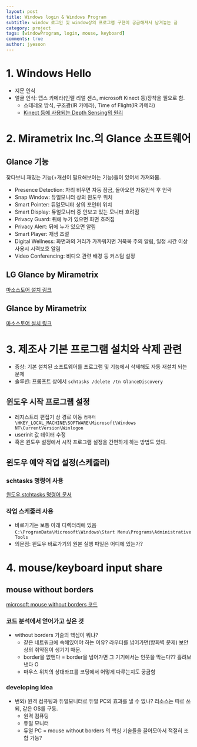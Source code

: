 ```yaml
---
layout: post
title: Windows login & Windows Program
subtitle: window 로그인 및 window상의 프로그램 구현이 궁금해져서 남겨놓는 글
category: project
tags: [windowProgram, login, mouse, keyboard]
comments: true
author: jyesoon
---
```


# 1. Windows Hello
- 지문 인식
- 얼굴 인식: 뎁스 카메라(인텔 리얼 센스, microsoft Kinect 등)장착을 필요로 함.
  - 스테레오 방식, 구조광(IR 카메라), Time of Flight(IR 카메라)
  - [Kinect 등에 사용되는 Depth Sensing의 원리](https://talkingaboutme.tistory.com/entry/Kinect-%EC%9B%90%EB%A6%AC-Kinect%EC%9D%98-Depth-Sensing)  


# 2. Mirametrix Inc.의 Glance 소프트웨어
## Glance 기능
찾다보니 재밌는 기능(+개선이 필요해보이는 기능)들이 있어서 가져와봄.
- Presence Detection: 자리 비우면 자동 잠금, 돌아오면 자동인식 후 언락
- Snap Window: 듀얼모니터 상의 윈도우 위치
- Smart Pointer: 듀얼모니터 상의 포인터 위치
- Smart Display: 듀얼모니터 중 안보고 있는 모니터 흐려짐
- Privacy Guard: 뒤에 누가 있으면 화면 흐려짐
- Privacy Alert: 뒤에 누가 있으면 알림
- Smart Player: 재생 조절
- Digital Wellness: 화면과의 거리가 가까워지면 거북목 주의 알림, 일정 시간 이상 사용시 시력보호 알림
- Video Conferencing: 비디오 관련 배경 등 커스텀 설정  
## LG Glance by Mirametrix
[마소스토어 설치 링크](https://apps.microsoft.com/store/detail/lg-glance-by-mirametrix%C2%AE/9P3NT8C906F7?hl=en-us&gl=us>)  
## Glance by Mirametrix
[마소스토어 설치 링크](https://apps.microsoft.com/detail/9MTVPHTPWQXG?hl=en-us&gl=US)  


# 3. 제조사 기본 프로그램 설치와 삭제 관련
- 증상: 기본 설치된 소프트웨어를 프로그램 및 기능에서 삭제해도 자동 재설치 되는 문제
- 솔루션: 프롬프트 상에서
`schtasks /delete /tn GlanceDiscovery`  
## 윈도우 시작 프로그램 설정
- 레지스트리 편집기 상 경로 이동
`컴퓨터\HKEY_LOCAL_MACHINE\SOFTWARE\Microsoft\Windows NT\CurrentVersion\Winlogon`
- userinit 값 데이터 수정
- 혹은 윈도우 설정에서 시작 프로그램 설정을 간편하게 하는 방법도 있다.  
## 윈도우 예약 작업 설정(스케줄러)
### schtasks 명령어 사용
[윈도우 stchtasks 명령어 문서](https://learn.microsoft.com/ko-kr/windows-server/administration/windows-commands/schtasks)  
### 작업 스케줄러 사용
- 바로가기는 보통 아래 디렉터리에 있음
`C:\ProgramData\Microsoft\Windows\Start Menu\Programs\Administrative Tools`
- 의문점: 윈도우 바로가기의 원본 실행 파일은 어디에 있는가?  


# 4. mouse/keyboard input share
## mouse without borders
[microsoft mouse without borders 코드](https://github.com/microsoft/PowerToys/tree/main/src/modules/MouseWithoutBorders/App)  
### 코드 분석에서 얻어가고 싶은 것
- without borders 기술의 핵심이 뭐냐?
  - 같은 네트워크에 속해있어야 하는 이유? 라우터를 넘어가면(방화벽 문제) 보안상의 취약점이 생기기 때문.
  - border을 없앤다 = border을 넘어가면 그 기기에서는 인풋을 막는다?? 흘려보낸다 O
  - 마우스 위치의 상대좌표를 코딩에서 어떻게 다루는지도 궁금함  
### developing Idea
- 번외) 원격 컴퓨팅과 듀얼모니터로 듀얼 PC의 효과를 낼 수 없나? 리소스는 따로 쓰되, 같은 OS를 구동.
  - 원격 컴퓨팅
  - 듀얼 모니터
  - 듀얼 PC = mouse without borders
  의 핵심 기술들을 끌어모아서 적절히 조합 가능?